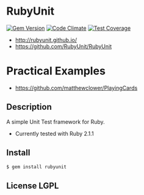RubyUnit
========

[![Gem Version](https://badge.fury.io/rb/rubyunit.svg)](http://badge.fury.io/rb/rubyunit)
[![Code Climate](https://codeclimate.com/github/RubyUnit/RubyUnit/badges/gpa.svg)](https://codeclimate.com/github/RubyUnit/RubyUnit)
[![Test Coverage](https://codeclimate.com/github/RubyUnit/RubyUnit/badges/coverage.svg)](https://codeclimate.com/github/RubyUnit/RubyUnit)


* http://rubyunit.github.io/
* https://github.com/RubyUnit/RubyUnit


# Practical Examples
* https://github.com/matthewclower/PlayingCards

## Description

A simple Unit Test framework for Ruby.
- Currently tested with Ruby 2.1.1

## Install

```bash
$ gem install rubyunit
```

## License LGPL